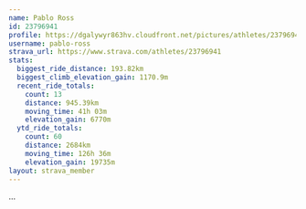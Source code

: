 ```yaml
---
name: Pablo Ross
id: 23796941
profile: https://dgalywyr863hv.cloudfront.net/pictures/athletes/23796941/14615399/1/large.jpg
username: pablo-ross
strava_url: https://www.strava.com/athletes/23796941
stats:
  biggest_ride_distance: 193.82km
  biggest_climb_elevation_gain: 1170.9m
  recent_ride_totals:
    count: 13
    distance: 945.39km
    moving_time: 41h 03m
    elevation_gain: 6770m
  ytd_ride_totals:
    count: 60
    distance: 2684km
    moving_time: 126h 36m
    elevation_gain: 19735m
layout: strava_member
--- 
```

...
